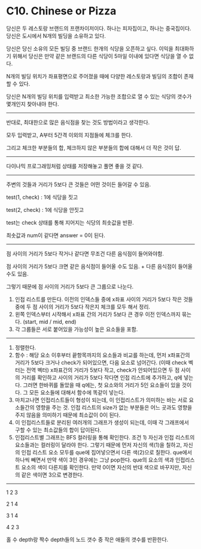 # C10. Chinese or Pizza

당신은 두 레스토랑 브랜드의 프랜차이저이다. 하나는 피자집이고, 하나는 중국집이다. 당신은 도시에서 N개의 빌딩을 소유하고 있다.

당신은 당신 소유의 모든 빌딩 중 브랜드 한개의 식당을 오픈하고 싶다. 이익을 최대화하기 위해서 당신은 만약 같은 브랜드의 다른 식당이 5마일 이내에 있다면 식당을 열 수 없다.

N개의 빌딩 위치가 좌표평면으로 주어졌을 때에 다양한 레스토랑과 빌딩의 조합이 존재할 수 있다.

당신은 N개의 빌딩 위치를 입력받고 최소한 가능한 조합으로 열 수 있는 식당의 갯수가 몇개인지 찾아내야 한다.

----------

반대로, 최대한으로 많은 음식점을 찾는 것도 방법이라고 생각한다.

모두 입력받고, A부터 5간격 이외의 지점들에 체크를 한다. 

그리고 체크한 부분들의 합, 체크하지 않은 부분들의 합에 대해서 더 작은 것이 답.

--------

다이나믹 프로그래밍처럼 상태를 저장해놓고 풀면 좋을 것 같다. 

------

주변의 것들과 거리가 5보다 큰 것들은 어떤 것이든 들어갈 수 있음.

test(1, check) : 1에 식당을 짓고 

test(2, check) : 1에 식당을 안짓고 

test는 check 상태를 통해 지어지는 식당의 최솟값을 반환.

최솟값과 num이 같다면 answer = 0이 된다.

--------

점 사이의 거리가 5보다 작거나 같다면 무조건 다른 음식점이 들어와야함.

점 사이의 거리가 5보다 크면 같은 음식점이 들어올 수도 있음. + 다른 음식점이 들어올 수도 있음.

그렇기 때문에 점 사이의 거리가 5보다 큰 그룹으로 나눈다.

1. 인접 리스트를 만든다.
   이전의 인덱스들 중에 x좌표 사이의 거리가 5보다 작은 것들 중에 두 점 사이의 거리가 5보다 작은지 체크를 모두 해서 정리.
2. 왼쪽 인덱스부터 시작해서 x좌표 간의 거리가 5보다 큰 경우 이전 인덱스까지 묶는다. (start, mid / mid, end)
3. 각 그룹들은 서로 붙어있을 가능성이 높은 요소들을 포함. 

---------

1. 정렬한다.
2. 함수 : 해당 요소 이후부터 끝항목까지의 요소들과 비교를 하는데, 먼저 x좌표간의 거리가 5보다 크거나 check가 되어있으면, 다음 요소로 넘어간다. (이때 check 벡터는 전역 벡터)
   x좌표간의 거리가 5보다 작고, check가 안되어있으면 두 점 사이의 거리를 확인하고 사이의 거리가 5보다 작다면 인접 리스트에 추가하고, q에 넣는다.
   그러면 한바퀴를 돌았을 때 q에는, 첫 요소와의 거리가 5인 요소들이 있을 것이다.
   그 모든 요소들에 대해서 함수에 똑같이 넣는다.
3. 마치고나면 인접리스트들이 형성이 되는데, 이 인접리스트가 의미하는 바는 서로 요소들간의 영향을 주는 것.
   인접 리스트의 size가 없는 부분들은 어느 곳과도 영향을 주지 않음을 의미하기 때문에 최소값이 0이 된다.
4. 이 인접리스트들로 분리된 여러개의 그래프가 생성이 되는데, 이때 각 그래프에서 구할 수 있는 최소값들의 합이 답이된다.
5. 인접리스트별 그래프는 BFS 컬러링을 통해 확인한다.
   조건 1) 자신과 인접 리스트의 요소들과는 컬러링이 달라야 한다. 그렇기 때문에 먼저 자신의 색(1)을 칠하고, 자신의 인접 리스트 요소 모두를 que에 집어넣으면서 다른 색(2)으로 칠한다. que에서 하나씩 빼면서 만약 색이 3인 경우에는 그냥 pop한다. que의 요소의 색과 인접리스트 요소의 색이 다른지를 확인한다. 만약 0이면 자신의 반대 색으로 바꾸지만, 자신의 같은 색이면 3으로 변경한다.

------------

1 2 3

2 1 4

3 1 4

4 2 3

홀 수 depth랑 짝수 depth들의 노드 갯수 중 작은 애들의 갯수를 반환한다. 